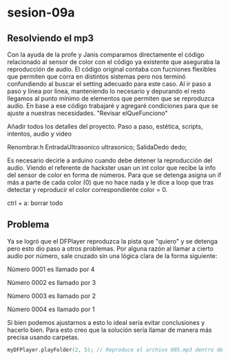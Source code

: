 # sesion-09a

## Resolviendo el mp3
Con la ayuda de la profe y Janis comparamos directamente el código relacionado al sensor de color con el código ya existente que aseguraba la reproducción de audio. El código original contaba con fucniones flexibles que permiten que corra en distintos sistemas pero nos terminó confundiendo al buscar el setting adecuado para este caso. Al ir paso a paso y línea por linea, manteniendo lo necesario y depurando el resto llegamos al punto mínimo de elementos que permiten que se reproduzca audio. En base a ese código trabajaré y agregaré condiciones para que se ajuste a nuestras necesidades. "Revisar elQueFunciono"


Añadir todos los detalles del proyecto.
Paso a paso, estética, scripts, intentos, audio y video

Renombrar.h
EntradaUltrasonico ultrasonico;
SalidaDedo dedo;

Es necesario decirle a arduino cuando debe detener la reproducción del audio. Viendo el referente de hackster usan un int color que recibe la info del 
sensor de color en forma de números. Para que se detenga asigna un if más a parte de cada color (0) que no hace nada y le dice a loop que tras detectar 
y reproducir el color correspondiente color = 0.

ctrl + a: borrar todo

## Problema 

Ya se logró que el DFPlayer reproduzca la pista que "quiero" y se detenga pero esto dio paso a otros problemas. Por alguna razón al llamar a cierto audio por 
número, sale cruzado sin una lógica clara de la forma siguiente:

Número 0001 es llamado por 4

Número 0002 es llamado por 3

Número 0003 es llamado por 2

Número 0004 es llamado por 1

Si bien podemos ajustarnos a esto lo ideal sería evitar conclusiones y hacerlo bien. Para esto creo que la solución sería llamar de manera más precisa usando
carpetas.

```cpp
myDFPlayer.playFolder(2, 5); // Reproduce el archivo 005.mp3 dentro de la carpeta /02/
```
